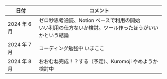 | 日付         | コメント                                                                                                  |
| ------------ | --------------------------------------------------------------------------------------------------------- |
| 2024 年 6 月 | ゼロ秒思考通読、Notion ベースで利用の開始<br>いい利用の仕方ないか検討。ツール作ったほうがいいかという結論 |
| 2024 年 7 月 | コーディング勉強中 いまここ                                                                               |
| 2024 年 8 月 | おおむね完成！？する（予定）、Kuromoji やめようか検討中                                                   |

